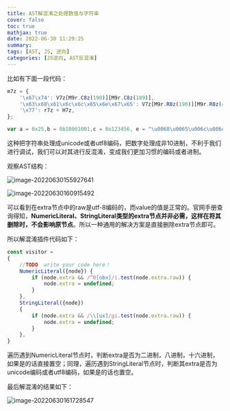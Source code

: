 ```yaml
---
title: AST解混淆之处理数值与字符串
cover: false
toc: true
mathjax: true
date: 2022-06-30 11:29:25
summary:
tags: [AST, JS, 逆向]
categories: [JS逆向, AST反混淆]
---
```




比如有下面一段代码：

```js
m7z = {
    '\x67\x74': V7z[M9r.C8z(190)][M9r.C8z(189)],
    '\x63\x68\x61\x6c\x6c\x65\x6e\x67\x65': V7z[M9r.R8z(190)][M9r.R8z(425)],
    '\x77': r7z + H7z,
};

var a = 0x25,b = 0b10001001,c = 0o123456, e = "\u0068\u0065\u006c\u006c\u006f\u002c\u0041\u0053\u0054";
```

这种把字符串处理成unicode或者utf8编码，把数字处理成非10进制，不利于我们进行调试，我们可以对其进行反混淆，变成我们更加习惯的编码或者进制。



观察AST结构：

![image-20220630155927641](https://img.heshipeng.com/202206301559685.png?watermark/2/text/5YWz5rOo5b6u5L-h5YWs5LyX5Y-377ya6YCG5ZCR5LiA5q2l5q2l/font/5a6L5L2T/fontsize/300)

![image-20220630160915492](https://img.heshipeng.com/202206301609536.png?watermark/2/text/5YWz5rOo5b6u5L-h5YWs5LyX5Y-377ya6YCG5ZCR5LiA5q2l5q2l/font/5a6L5L2T/fontsize/300)

可以看到在extra节点中的raw是utf-8编码的，而value的值是正常的。官网手册查询得知，**NumericLiteral、StringLiteral类型的extra节点并非必需，这样在将其删除时，不会影响原节点**。所以一种通用的解决方案是直接删除extra节点即可。



所以解混淆插件代码如下：

```js
const visitor =
{
    //TODO  write your code here！
    NumericLiteral({node}) {
        if (node.extra && /^0[obx]/i.test(node.extra.raw)) {
            node.extra = undefined;
        }
    },
    StringLiteral({node})
    {
        if (node.extra && /\\[ux]/gi.test(node.extra.raw)) {
            node.extra = undefined;
        }
    },
}
```

遍历遇到NumericLiteral节点时，判断extra是否为二进制，八进制，十六进制，如果是的话直接置空；同理，遍历遇到StringLiteral节点时，判断其extra是否为unicode编码或者utf8编码，如果是的话也置空。



最后解混淆的结果如下：

![image-20220630161728547](https://img.heshipeng.com/202206301617590.png?watermark/2/text/5YWz5rOo5b6u5L-h5YWs5LyX5Y-377ya6YCG5ZCR5LiA5q2l5q2l/font/5a6L5L2T/fontsize/300)
